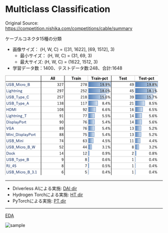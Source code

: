# Multiclass Classification

Original Source: https://competition.nishika.com/competitions/cable/summary
  
ケーブルコネクタ15種の分類
 - 画像サイズ： (H, W, C) = ([31, 1622], [69, 1512], 3)
   - 最小サイズ： (H, W, C) = (31, 69, 3)
   - 最大サイズ: (H, W, C) = (1622, 1512, 3)
 - 学習データ数：1400、テストデータ数:248、合計:1648

<img src="./class_distribution.png" alt="classes">
  
***

 - Driverless AIによる実施: [DAI dir](./DAI)
 - Hydrogen Torchによる実施: [HT dir](./HT)
 - PyTorchによる実施: [PT dir](./PT)
   
***

[EDA](./EDA.ipynb)  
  
  
<img src="./sample_imgs.png" alt="sample">

